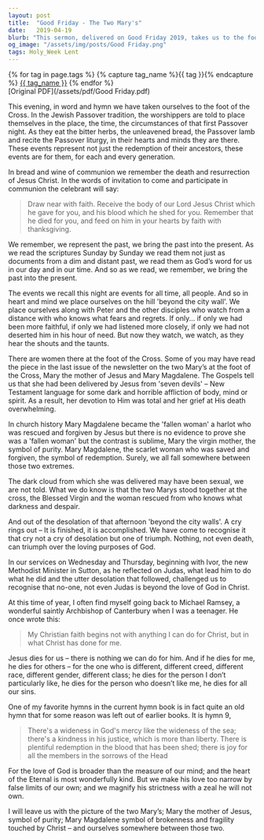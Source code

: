 ```yaml
---
layout: post
title:  "Good Friday - The Two Mary's"
date:   2019-04-19
blurb: "This sermon, delivered on Good Friday 2019, takes us to the foot of the Cross, focusing on the two Mary's - Mary the mother of Jesus and Mary Magdalene. The sermon explores the themes of redemption, forgiveness, and the boundless love of God. It emphasizes that Jesus' death is a triumph of God's loving purposes, not a desolation."
og_image: "/assets/img/posts/Good Friday.png"
tags: Holy_Week Lent
---    
```

<div class="tag-pills">
  {% for tag in page.tags %}
    {% capture tag_name %}{{ tag }}{% endcapture %}
    <a href="{{ site.baseurl }}/tag/{{ tag_name | slugify }}" class="tag-pill">{{ tag_name }}</a>
  {% endfor %}
</div>
[Original PDF](/assets/pdf/Good Friday.pdf)

This evening, in word and hymn we have taken ourselves to the foot of the Cross. In the Jewish Passover tradition, the worshippers are told to place themselves in the place, the time, the circumstances of that first Passover night. As they eat the bitter herbs, the unleavened bread, the Passover lamb and recite the Passover liturgy, in their hearts and minds they are there. These events represent not just the redemption of their ancestors, these events are for them, for each and every generation.

In bread and wine of communion we remember the death and resurrection of Jesus Christ. In the words of invitation to come and participate in communion the celebrant will say:

> Draw near with faith.
> Receive the body of our Lord Jesus Christ which he gave for you,
> and his blood which he shed for you.
> Remember that he died for you,
> and feed on him in your hearts by faith with thanksgiving.

We remember, we represent the past, we bring the past into the present. As we read the scriptures Sunday by Sunday we read them not just as documents from a dim and distant past, we read them as God’s word for us in our day and in our time. And so as we read, we remember, we bring the past into the present.

The events we recall this night are events for all time, all people. And so in heart and mind we place ourselves on the hill 'beyond the city wall'. We place ourselves along with Peter and the other disciples who watch from a distance with who knows what fears and regrets. If only... if only we had been more faithful, if only we had listened more closely, if only we had not deserted him in his hour of need. But now they watch, we watch, as they hear the shouts and the taunts.

There are women there at the foot of the Cross. Some of you may have read the piece in the last issue of the newsletter on the two Mary’s at the foot of the Cross, Mary the mother of Jesus and Mary Magdalene. The Gospels tell us that she had been delivered by Jesus from 'seven devils' – New Testament language for some dark and horrible affliction of body, mind or spirit. As a result, her devotion to Him was total and her grief at His death overwhelming.

In church history Mary Magdalene became the 'fallen woman' a harlot who was rescued and forgiven by Jesus but there is no evidence to prove she was a 'fallen woman' but the contrast is sublime, Mary the virgin mother, the symbol of purity. Mary Magdalene, the scarlet woman who was saved and forgiven, the symbol of redemption. Surely, we all fall somewhere between those two extremes.

The dark cloud from which she was delivered may have been sexual, we are not told. What we do know is that the two Marys stood together at the cross, the Blessed Virgin and the woman rescued from who knows what darkness and despair.

And out of the desolation of that afternoon 'beyond the city walls'. A cry rings out – It is finished, it is accomplished. We have come to recognise it that cry not a cry of desolation but one of triumph. Nothing, not even death, can triumph over the loving purposes of God.

In our services on Wednesday and Thursday, beginning with Ivor, the new Methodist Minister in Sutton, as he reflected on Judas, what lead him to do what he did and the utter desolation that followed, challenged us to recognise that no-one, not even Judas is beyond the love of God in Christ.

At this time of year, I often find myself going back to Michael Ramsey, a wonderful saintly Archbishop of Canterbury when I was a teenager. He once wrote this:

> My Christian faith begins not with anything I can do for Christ, but in what Christ has done for me.

Jesus dies for us – there is nothing we can do for him. And if he dies for me, he dies for others – for the one who is different, different creed, different race, different gender, different class; he dies for the person I don’t particularly like, he dies for the person who doesn’t like me, he dies for all our sins.

One of my favorite hymns in the current hymn book is in fact quite an old hymn that for some reason was left out of earlier books. It is hymn 9,

> There's a wideness in God's mercy
> like the wideness of the sea;
> there's a kindness in his justice,
> which is more than liberty.
> There is plentiful redemption
> in the blood that has been shed;
> there is joy for all the members
> in the sorrows of the Head

For the love of God is broader than the measure of our mind; and the heart of the Eternal is most wonderfully kind. But we make his love too narrow by false limits of our own; and we magnify his strictness with a zeal he will not own.

I will leave us with the picture of the two Mary’s; Mary the mother of Jesus, symbol of purity; Mary Magdalene symbol of brokenness and fragility touched by Christ – and ourselves somewhere between those two.
